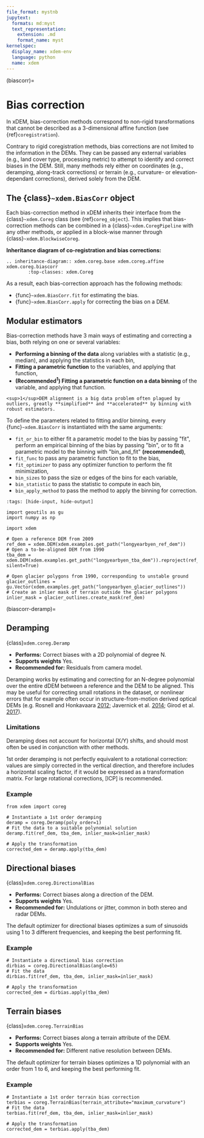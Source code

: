 ```yaml
---
file_format: mystnb
jupytext:
  formats: md:myst
  text_representation:
    extension: .md
    format_name: myst
kernelspec:
  display_name: xdem-env
  language: python
  name: xdem
---
```


(biascorr)=

# Bias correction

In xDEM, bias-correction methods correspond to non-rigid transformations that cannot be described as a 3-dimensional
affine function (see {ref}`coregistration`).

Contrary to rigid coregistration methods, bias corrections are not limited to the information in the DEMs. They can be
passed any external variables (e.g., land cover type, processing metric) to attempt to identify and correct biases in
the DEM. Still, many methods rely either on coordinates (e.g., deramping, along-track corrections) or terrain
(e.g., curvature- or elevation-dependant corrections), derived solely from the DEM.

## The {class}`~xdem.BiasCorr` object

Each bias-correction method in xDEM inherits their interface from the {class}`~xdem.Coreg` class (see {ref}`coreg_object`).
This implies that bias-correction methods can be combined in a {class}`~xdem.CoregPipeline` with any other methods, or
applied in a block-wise manner through {class}`~xdem.BlockwiseCoreg`.

**Inheritance diagram of co-registration and bias corrections:**

```{eval-rst}
.. inheritance-diagram:: xdem.coreg.base xdem.coreg.affine xdem.coreg.biascorr
        :top-classes: xdem.Coreg
```

As a result, each bias-correction approach has the following methods:

- {func}`~xdem.BiasCorr.fit` for estimating the bias.
- {func}`~xdem.BiasCorr.apply` for correcting the bias on a DEM.

## Modular estimators

Bias-correction methods have 3 main ways of estimating and correcting a bias, both relying on one or several variables:

- **Performing a binning of the data** along variables with a statistic (e.g., median), and applying the statistics in each bin,
- **Fitting a parametric function** to the variables, and applying that function,
- **(Recommended<sup>1</sup>) Fitting a parametric function on a data binning** of the variable, and applying that function.

```{margin}
<sup>1</sup>DEM alignment is a big data problem often plagued by outliers, greatly **simplified** and **accelerated** by binning with robust estimators.
```

To define the parameters related to fitting and/or binning, every {func}`~xdem.BiasCorr` is instantiated with the same arguments:

- `fit_or_bin` to either fit a parametric model to the bias by passing "fit", perform an empirical binning of the bias by passing "bin", or to fit a parametric model to the binning with "bin_and_fit" **(recommended)**,
- `fit_func` to pass any parametric function to fit to the bias,
- `fit_optimizer` to pass any optimizer function to perform the fit minimization,
- `bin_sizes` to pass the size or edges of the bins for each variable,
- `bin_statistic` to pass the statistic to compute in each bin,
- `bin_apply_method` to pass the method to apply the binning for correction.

```{code-cell} ipython3
:tags: [hide-input, hide-output]

import geoutils as gu
import numpy as np

import xdem

# Open a reference DEM from 2009
ref_dem = xdem.DEM(xdem.examples.get_path("longyearbyen_ref_dem"))
# Open a to-be-aligned DEM from 1990
tba_dem = xdem.DEM(xdem.examples.get_path("longyearbyen_tba_dem")).reproject(ref_dem, silent=True)

# Open glacier polygons from 1990, corresponding to unstable ground
glacier_outlines = gu.Vector(xdem.examples.get_path("longyearbyen_glacier_outlines"))
# Create an inlier mask of terrain outside the glacier polygons
inlier_mask = glacier_outlines.create_mask(ref_dem)
```

(biascorr-deramp)=

## Deramping

{class}`xdem.coreg.Deramp`

- **Performs:** Correct biases with a 2D polynomial of degree N.
- **Supports weights** Yes.
- **Recommended for:** Residuals from camera model.

Deramping works by estimating and correcting for an N-degree polynomial over the entire dDEM between a reference and the DEM to be aligned.
This may be useful for correcting small rotations in the dataset, or nonlinear errors that for example often occur in structure-from-motion derived optical DEMs (e.g. Rosnell and Honkavaara [2012](https://doi.org/10.3390/s120100453); Javernick et al. [2014](https://doi.org/10.1016/j.geomorph.2014.01.006); Girod et al. [2017](https://doi.org/10.5194/tc-11-827-2017)).

### Limitations

Deramping does not account for horizontal (X/Y) shifts, and should most often be used in conjunction with other methods.

1st order deramping is not perfectly equivalent to a rotational correction: values are simply corrected in the vertical direction, and therefore includes a horizontal scaling factor, if it would be expressed as a transformation matrix.
For large rotational corrections, [ICP] is recommended.

### Example

```{code-cell} ipython3
from xdem import coreg

# Instantiate a 1st order deramping
deramp = coreg.Deramp(poly_order=1)
# Fit the data to a suitable polynomial solution
deramp.fit(ref_dem, tba_dem, inlier_mask=inlier_mask)

# Apply the transformation
corrected_dem = deramp.apply(tba_dem)
```

## Directional biases

{class}`xdem.coreg.DirectionalBias`

- **Performs:** Correct biases along a direction of the DEM.
- **Supports weights** Yes.
- **Recommended for:** Undulations or jitter, common in both stereo and radar DEMs.

The default optimizer for directional biases optimizes a sum of sinusoids using 1 to 3 different frequencies, and keeping the best performing fit.

### Example

```{code-cell} ipython3
# Instantiate a directional bias correction
dirbias = coreg.DirectionalBias(angle=65)
# Fit the data
dirbias.fit(ref_dem, tba_dem, inlier_mask=inlier_mask)

# Apply the transformation
corrected_dem = dirbias.apply(tba_dem)
```

## Terrain biases

{class}`xdem.coreg.TerrainBias`

- **Performs:** Correct biases along a terrain attribute of the DEM.
- **Supports weights** Yes.
- **Recommended for:** Different native resolution between DEMs.

The default optimizer for terrain biases optimizes a 1D polynomial with an order from 1 to 6, and keeping the best performing fit.

### Example

```{code-cell} ipython3
# Instantiate a 1st order terrain bias correction
terbias = coreg.TerrainBias(terrain_attribute="maximum_curvature")
# Fit the data
terbias.fit(ref_dem, tba_dem, inlier_mask=inlier_mask)

# Apply the transformation
corrected_dem = terbias.apply(tba_dem)
```
